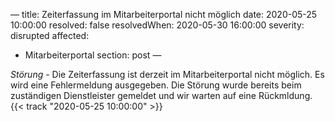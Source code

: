 —
title: Zeiterfassung im Mitarbeiterportal nicht möglich
date: 2020-05-25 10:00:00
resolved: false
resolvedWhen: 2020-05-30 16:00:00
severity: disrupted
affected:
  - Mitarbeiterportal
section: post
—

*Störung* - Die Zeiterfassung ist derzeit im Mitarbeiterportal nicht möglich. Es wird eine Fehlermeldung ausgegeben. Die Störung wurde bereits beim zuständigen Dienstleister gemeldet und wir warten auf eine Rückmldung. {{< track "2020-05-25 10:00:00" >}}
